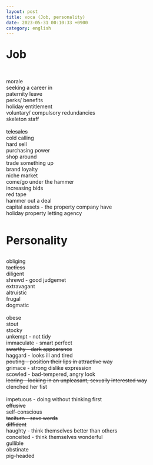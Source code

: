 ```yaml
---
layout: post
title: voca (Job, personality)
date: 2023-05-31 00:10:33 +0900
category: english
---
```

<p style="font-size:30px;"><b> Job </b></p>
<br/>
morale
<br/>
seeking a career in
<br/>
paternity leave
<br/>
perks/ benefits
<br/>
holiday entitlement
<br/>
voluntary/ compulsory redundancies
<br/>
skeleton staff
<br/>
<br/>
<del> telesales </del>
<br/>
cold calling
<br/>
hard sell
<br/>
purchasing power
<br/>
shop around
<br/>
trade something up
<br/>
brand loyalty
<br/>
niche market
<br/>
come/go under the hammer
<br/>
increasing bids 
<br/>
red tape
<br/>
hammer out a deal
<br/>
capital assets - the property company have
<br/>
holiday property letting agency
<br/>
<br/>
<p style="font-size:30px;"><b> Personality </b></p>

obliging
<br/>
<del> tactless </del>
<br/>
diligent
<br/>
shrewd - good judgemet
<br/>
extravagant
<br/>
altruistic
<br/>
frugal
<br/>
dogmatic
<br/>
<br/>
obese
<br/>
stout
<br/>
stocky
<br/>
unkempt - not tidy
<br/>
immaculate - smart perfect
<br/>
<del> swarthy - dark appearance </del>
<br/>
haggard - looks ill and tired
<br/>
<del> pouting - position their lips in attractive way </del>
<br/>
grimace - strong dislike expression
<br/>
scowled -  bad-tempered, angry look
<br/>
<del> leering - looking in an unpleasant, sexually interested way </del>
<br/>
clenched her fist
<br/>
<br/>
impetuous - doing without thinking first
<br/>
<del> effusive </del>
<br/>
self-conscious
<br/>
<del> taciturn - save words </del>
<br/>
<del> diffident </del>
<br/>
haughty - think themselves better than others
<br/>
conceited - think themselves wonderful
<br/>
gullible
<br/>
obstinate
<br/>
pig-headed